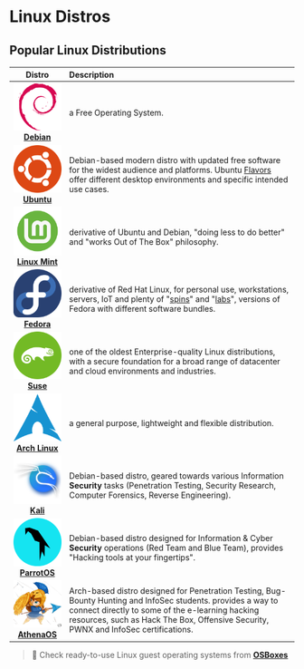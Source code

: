 # Linux Distros

## Popular Linux Distributions

|                            Distro                            | Description                                                  |
| :----------------------------------------------------------: | :----------------------------------------------------------- |
| ![](.gitbook/assets/debian.svg)<br />[**Debian**](https://www.debian.org/) | a Free Operating System.                                     |
| ![](.gitbook/assets/ubuntu.svg)<br />[**Ubuntu**](https://ubuntu.com/) | Debian-based modern distro with updated free software for the widest audience and platforms. Ubuntu [Flavors](https://ubuntu.com/desktop/flavours) offer different desktop environments and specific intended use cases. |
| ![](.gitbook/assets/mint.svg)<br />[**Linux Mint**](https://linuxmint.com/) | derivative of Ubuntu and Debian, "doing less to do better" and "works Out of The Box" philosophy. |
| ![](.gitbook/assets/fedora.svg)<br />[**Fedora**](https://getfedora.org/) | derivative of Red Hat Linux, for personal use, workstations, servers, IoT and plenty of "[spins](https://spins.fedoraproject.org/)" and "[labs](https://labs.fedoraproject.org/)", versions of Fedora with different software bundles. |
| ![](.gitbook/assets/suse.svg)<br />[**Suse**](https://www.suse.com/) | one of the oldest Enterprise-quality Linux distributions, with a secure foundation for a broad range of datacenter and cloud environments and industries. |
| ![](.gitbook/assets/arch.svg)<br />[**Arch Linux**](https://archlinux.org/) | a general purpose, lightweight and flexible distribution.    |
| ![](.gitbook/assets/kali.svg)<br />[**Kali**](https://www.kali.org/) | Debian-based distro, geared towards various Information **Security** tasks (Penetration Testing, Security Research, Computer Forensics, Reverse Engineering). |
| ![](.gitbook/assets/parrot.svg)<br />[**ParrotOS**](https://www.parrotsec.org/) | Debian-based distro designed for Information & Cyber **Security** operations (Red Team and Blue Team), provides "Hacking tools at your fingertips". |
| ![](.gitbook/assets/athenaos.png)<br />[**AthenaOS**](https://github.com/Athena-OS/athena-iso) | Arch-based distro designed for Penetration Testing, Bug-Bounty Hunting and InfoSec students. provides a way to connect directly to some of the e-learning hacking resources, such as Hack The Box, Offensive Security, PWNX and InfoSec certifications. |

> 📌 Check ready-to-use Linux guest operating systems from [**OSBoxes**](https://www.osboxes.org/)
